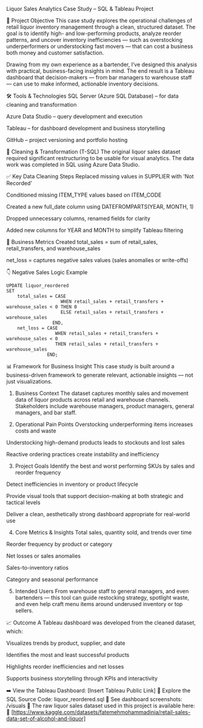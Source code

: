 Liquor Sales Analytics Case Study – SQL & Tableau Project

📌 Project Objective
This case study explores the operational challenges of retail liquor inventory management through a clean, structured dataset. The goal is to identify high- and low-performing products, analyze reorder patterns, and uncover inventory inefficiencies — such as overstocking underperformers or understocking fast movers — that can cost a business both money and customer satisfaction.

Drawing from my own experience as a bartender, I’ve designed this analysis with practical, business-facing insights in mind. The end result is a Tableau dashboard that decision-makers — from bar managers to warehouse staff — can use to make informed, actionable inventory decisions.

🛠️ Tools & Technologies
SQL Server (Azure SQL Database) – for data cleaning and transformation

Azure Data Studio – query development and execution

Tableau – for dashboard development and business storytelling

GitHub – project versioning and portfolio hosting

🔄 Cleaning & Transformation (T-SQL)
The original liquor sales dataset required significant restructuring to be usable for visual analytics. The data work was completed in SQL using Azure Data Studio.

✅ Key Data Cleaning Steps
Replaced missing values in SUPPLIER with 'Not Recorded'

Conditioned missing ITEM_TYPE values based on ITEM_CODE

Created a new full_date column using DATEFROMPARTS(YEAR, MONTH, 1)

Dropped unnecessary columns, renamed fields for clarity

Added new columns for YEAR and MONTH to simplify Tableau filtering

🧮 Business Metrics Created
total_sales = sum of retail_sales, retail_transfers, and warehouse_sales

net_loss = captures negative sales values (sales anomalies or write-offs)

👇 Negative Sales Logic Example

```
UPDATE liquor_reordered
SET 
    total_sales = CASE
                    WHEN retail_sales + retail_transfers + warehouse_sales < 0 THEN 0 
                    ELSE retail_sales + retail_transfers + warehouse_sales
                 END,
    net_loss = CASE
                  WHEN retail_sales + retail_transfers + warehouse_sales < 0
                  THEN retail_sales + retail_transfers + warehouse_sales
               END;
```
📊 Framework for Business Insight
This case study is built around a business-driven framework to generate relevant, actionable insights — not just visualizations.

1. Business Context
The dataset captures monthly sales and movement data of liquor products across retail and warehouse channels. Stakeholders include warehouse managers, product managers, general managers, and bar staff.

2. Operational Pain Points
Overstocking underperforming items increases costs and waste

Understocking high-demand products leads to stockouts and lost sales

Reactive ordering practices create instability and inefficiency

3. Project Goals
Identify the best and worst performing SKUs by sales and reorder frequency

Detect inefficiencies in inventory or product lifecycle

Provide visual tools that support decision-making at both strategic and tactical levels

Deliver a clean, aesthetically strong dashboard appropriate for real-world use

4. Core Metrics & Insights
Total sales, quantity sold, and trends over time

Reorder frequency by product or category

Net losses or sales anomalies

Sales-to-inventory ratios

Category and seasonal performance

5. Intended Users
From warehouse staff to general managers, and even bartenders — this tool can guide restocking strategy, spotlight waste, and even help craft menu items around underused inventory or top sellers.

📈 Outcome
A Tableau dashboard was developed from the cleaned dataset, which:

Visualizes trends by product, supplier, and date

Identifies the most and least successful products

Highlights reorder inefficiencies and net losses

Supports business storytelling through KPIs and interactivity

➡️ View the Tableau Dashboard: [Insert Tableau Public Link]
📂 Explore the SQL Source Code: liquor_reordered.sql
📸 See dashboard screenshots: /visuals
📂 The raw liquor sales dataset used in this project is available here:  
🔗 [https://www.kaggle.com/datasets/fatemehmohammadinia/retail-sales-data-set-of-alcohol-and-liquor]
